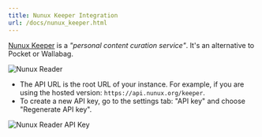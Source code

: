 ```yaml
---
title: Nunux Keeper Integration
url: /docs/nunux_keeper.html
---
```


[Nunux Keeper](https://keeper.nunux.org/) is a *"personal content curation service"*. It's an alternative to Pocket or Wallabag.

![Nunux Reader](/images/nunux_reader.png)

- The API URL is the root URL of your instance. For example, if you are using the hosted version: `https://api.nunux.org/keeper`.
- To create a new API key, go to the settings tab: "API key" and choose "Regenerate API key".

![Nunux Reader API Key](/images/nunux_reader_api_key.png)
